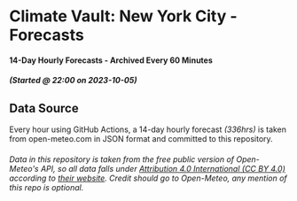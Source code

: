 # Climate Vault: New York City - Forecasts
#### 14-Day Hourly Forecasts - Archived Every 60 Minutes 
##### (Started @ 22:00 on 2023-10-05)

## Data Source
Every hour using GitHub Actions, a 14-day hourly forecast *(336hrs)* is taken from open-meteo.com in JSON format and committed to this repository.

###### Data in this repository is taken from the free public version of Open-Meteo's API, so all data falls under [Attribution 4.0 International (CC BY 4.0)](https://creativecommons.org/licenses/by/4.0/) according to [their website](https://open-meteo.com/en/license). Credit should go to Open-Meteo, any mention of this repo is optional.
